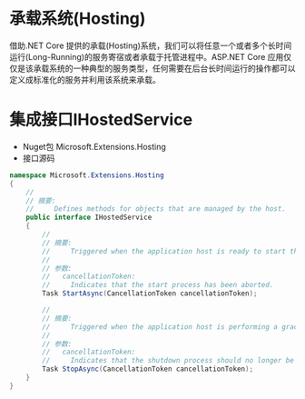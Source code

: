 # 承载系统(Hosting)

借助.NET Core 提供的承载(Hosting)系统，我们可以将任意一个或者多个长时间运行(Long-Running)的服务寄宿或者承载于托管进程中。ASP.NET Core 应用仅仅是该承载系统的一种典型的服务类型，任何需要在后台长时间运行的操作都可以定义成标准化的服务并利用该系统来承载。

# 集成接口IHostedService
+ Nuget包 Microsoft.Extensions.Hosting
+ 接口源码
```C# 
namespace Microsoft.Extensions.Hosting
{
    //
    // 摘要:
    //     Defines methods for objects that are managed by the host.
    public interface IHostedService
    {
        //
        // 摘要:
        //     Triggered when the application host is ready to start the service.
        //
        // 参数:
        //   cancellationToken:
        //     Indicates that the start process has been aborted.
        Task StartAsync(CancellationToken cancellationToken);

        //
        // 摘要:
        //     Triggered when the application host is performing a graceful shutdown.
        //
        // 参数:
        //   cancellationToken:
        //     Indicates that the shutdown process should no longer be graceful.
        Task StopAsync(CancellationToken cancellationToken);
    }
}
```